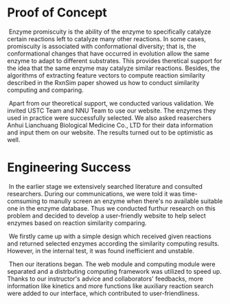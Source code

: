 # Proof of Concept

​		Enzyme promiscuity is the ability of the enzyme to specifically catalyze certain reactions left to catalyze many other reactions. In some cases, promiscuity is associated with conformational diversity; that is, the conformational changes that have occurred in evolution allow the same enzyme to adapt to different substrates. This provides theretical support for the idea that the same enzyme may catalyze similar reactions.  Besides, the algorithms of extracting feature vectors to compute reaction similarity described in the RxnSim paper showed us  how to conduct similarity computing and comparing.

​		Apart from our theoretical support, we conducted various validation. We invited USTC Team and NNU Team to use our website. The enzymes they used in practice were successfully selected. We also asked reaserchers Anhui Lianchuang Biological Medicine Co., LTD for their data information and input them on our website. The results turned out to be optimistic as well.

# Engineering Success

​	In the earlier stage we extensively searched literature and consulted researchers. During our communications, we were told it was time-comsuming to manully screen an enzyme when there's no available suitable one in the enzyme database. Thus we conducted furthur research on this problem and decided to develop a user-friendly website to help select enzymes based on reaction similarity comparing.

​	We firstly came up with a simple design which received given reactions and returned selected enzymes according the similarity computing results. However, in the internal test, it was found inefficient and unstable. 

​		Then our iterations began. The web module and computing module were separated and a distrbuting computing framework was utilized to speed up. Thanks to our instructor's advice and collaborators' feedbacks, more information like kinetics and more functions like auxiliary reaction search were added to our interface, which contributed to user-friendliness.  